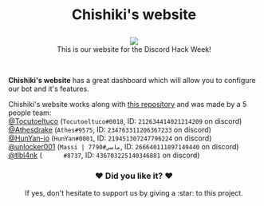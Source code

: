 # <p align="center">Chishiki's website</p>
<p align="center"><img src="https://cdn.discordapp.com/attachments/592105115872133160/594299077060198412/logoaaaa.png"><br>This is our website for the Discord Hack Week!</p><br>

**Chishiki's website** has a great dashboard which will allow you to configure our bot and it's features.<br>

Chishiki's website works along with [this repository](https://github.com/Tocutoeltuco/hackweekbot) and was made by a 5 people team:<br>
[@Tocutoeltuco](https://github.com/Tocutoeltuco) (`Tocutoeltuco#0018`, ID: `212634414021214209` on discord)<br>
[@Athesdrake](https://github.com/Athesdrake) (`Athes#9575`, ID: `234763311206367233` on discord)<br>
[@HunYan-io](https://github.com/HunYan-io) (`HunYan#0001`, ID: `219451307247796224` on discord)<br>
[@unlocker001](https://github.com/unlocker001) (`Massi | ماسي#7790`, ID: `266640111897149440` on discord)<br>
[@tlbl4nk](https://github.com/tlbl4nk) (`󠂪󠂪 󠂪󠂪 󠂪󠂪󠂪󠂪 󠂪󠂪 󠂪󠂪󠂪󠂪 󠂪󠂪 󠂪󠂪#8737`, ID: `436703225140346881` on discord)<br>

### <p align="center">:heart: Did you like it? :heart:</p>
<p align="center">If yes, don't hesitate to support us by giving a :star: to this project.</p>

